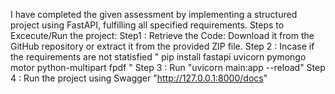 
I have completed the given assessment by implementing a structured project using FastAPI, fulfilling all specified requirements.
Steps to Excecute/Run the project:
Step1  : Retrieve the Code: Download it from the GitHub repository or extract it from the provided ZIP file.
Step 2 : Incase if the requirements are not statisfied " pip install fastapi uvicorn pymongo motor python-multipart fpdf "
Step 3 : Run "uvicorn main:app --reload"
Step 4 : Run the project using Swagger "http://127.0.0.1:8000/docs"

